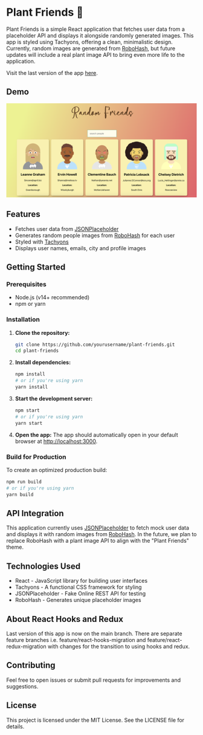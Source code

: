 # Plant Friends 🌱

Plant Friends is a simple React application that fetches user data from a placeholder API and displays it alongside randomly generated images. This app is styled using Tachyons, offering a clean, minimalistic design. Currently, random images are generated from [RoboHash](https://robohash.org/), but future updates will include a real plant image API to bring even more life to the application.

Visit the last version of the app [here](https://plant-friends-franciscos-projects-7c1bd475.vercel.app/).

## Demo
![Plant Friends Demo](src/assets/random-friends-demo.png)

## Features
- Fetches user data from [JSONPlaceholder](https://jsonplaceholder.typicode.com/users)
- Generates random people images from [RoboHash](https://robohash.org/) for each user
- Styled with [Tachyons](https://tachyons.io/)
- Displays user names, emails, city and profile images

## Getting Started

### Prerequisites
- Node.js (v14+ recommended)
- npm or yarn

### Installation

1. **Clone the repository:**
    ```bash
    git clone https://github.com/yourusername/plant-friends.git
    cd plant-friends
    ```

2. **Install dependencies:**
    ```bash
    npm install
    # or if you're using yarn
    yarn install
    ```

3. **Start the development server:**
    ```bash
    npm start
    # or if you're using yarn
    yarn start
    ```

4. **Open the app:**
   The app should automatically open in your default browser at [http://localhost:3000](http://localhost:3000).

### Build for Production
To create an optimized production build:
```bash
npm run build
# or if you're using yarn
yarn build
```

## API Integration
This application currently uses [JSONPlaceholder](https://jsonplaceholder.typicode.com/users) to fetch mock user data and displays it with random images from [RoboHash](https://robohash.org/). In the future, we plan to replace RoboHash with a plant image API to align with the "Plant Friends" theme.

## Technologies Used
- React - JavaScript library for building user interfaces
- Tachyons - A functional CSS framework for styling
- JSONPlaceholder - Fake Online REST API for testing
- RoboHash - Generates unique placeholder images

## About React Hooks and Redux
Last version of this app is now on the main branch. There are separate feature branches
i.e. feature/react-hooks-migration and feature/react-redux-migration with changes for the transition to using hooks and redux.

## Contributing
Feel free to open issues or submit pull requests for improvements and suggestions.

## License
This project is licensed under the MIT License. See the LICENSE file for details.
